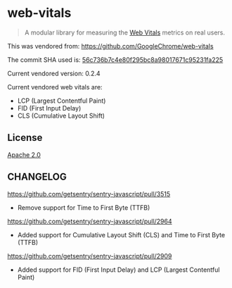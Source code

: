 # web-vitals

> A modular library for measuring the [Web Vitals](https://web.dev/vitals/) metrics on real users.

This was vendored from: https://github.com/GoogleChrome/web-vitals

The commit SHA used is: [56c736b7c4e80f295bc8a98017671c95231fa225](https://github.com/GoogleChrome/web-vitals/tree/56c736b7c4e80f295bc8a98017671c95231fa225)

Current vendored version: 0.2.4

Current vendored web vitals are:

- LCP (Largest Contentful Paint)
- FID (First Input Delay)
- CLS (Cumulative Layout Shift)

## License

[Apache 2.0](https://github.com/GoogleChrome/web-vitals/blob/master/LICENSE)

## CHANGELOG

https://github.com/getsentry/sentry-javascript/pull/3515
- Remove support for Time to First Byte (TTFB)

https://github.com/getsentry/sentry-javascript/pull/2964
- Added support for Cumulative Layout Shift (CLS) and Time to First Byte (TTFB)

https://github.com/getsentry/sentry-javascript/pull/2909
- Added support for FID (First Input Delay) and LCP (Largest Contentful Paint)
